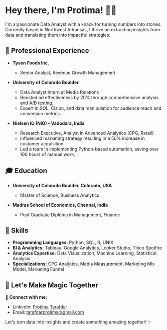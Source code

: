 # Hey there, I'm Protima! 🚀✨

I'm a passionate Data Analyst with a knack for turning numbers into stories. Currently based in Northwest Arkansas, I thrive on extracting insights from data and translating them into impactful strategies. 

## 💼 Professional Experience

- **Tyson Foods Inc.**
   - Senior Analyst, Revenue Growth Management
     
- **University of Colorado Boulder**
   - Data Analyst Intern at Media Relations
   - Boosted ad effectiveness by 20% through comprehensive analysis and A/B testing.
   - Expert in SQL, Cision, and data manipulation for audience reach and conversion metrics.

- **Nielsen IQ (NIQ) - Vadodara, India**
   - Research Executive, Analyst in Advanced Analytics (CPG, Retail)
   - Influenced marketing strategy resulting in a 50% increase in customer acquisition.
   - Led a team in implementing Python-based automation, saving over 100 hours of manual work.

## 🎓 Education

- **University of Colorado Boulder, Colorado, USA**
   - Master of Science, Business Analytics 
   
- **Madras School of Economics, Chennai, India**
   - Post Graduate Diploma in Management, Finance 

## 🚀 Skills

- **Programming Languages:** Python, SQL, R, UNIX
- **BI & Analytics:** Tableau, Google Analytics, Looker Studio, Tibco Spotfire
- **Analytics Expertise:** Data Visualization, Machine Learning, Statistical Analysis
- **Specializations:** CPG Analytics, Media Measurement, Marketing Mix Model, Marketing Funnel

## 🌈 Let's Make Magic Together

🔗 **Connect with me:**

- LinkedIn: [Protima Tarafdar](https://www.linkedin.com/in/protima-tarafdar/)
- Email: tarafdarprotima@gmail.com

Let's turn data into insights and create something amazing together! ✨
